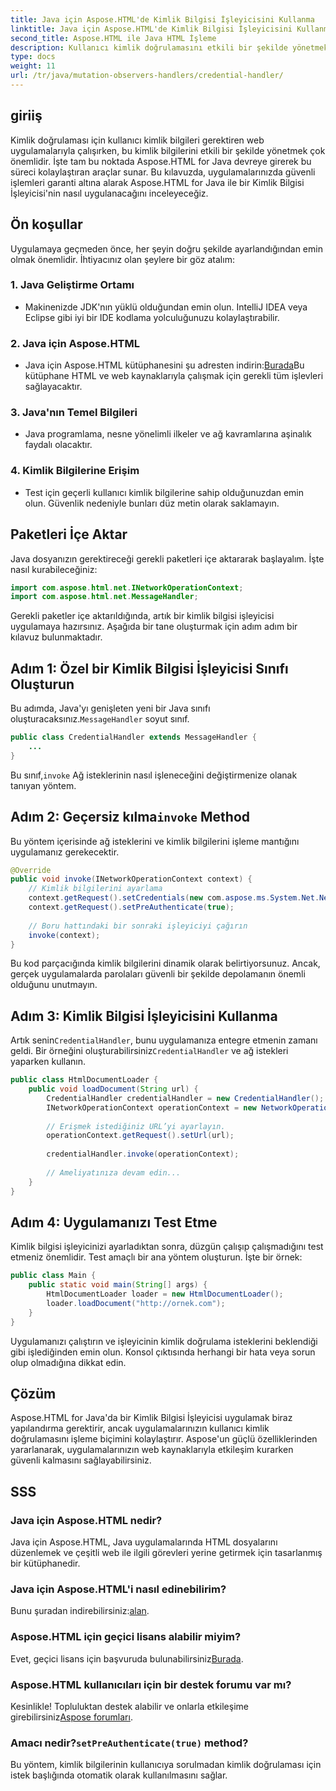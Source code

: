 ```yaml
---
title: Java için Aspose.HTML'de Kimlik Bilgisi İşleyicisini Kullanma
linktitle: Java için Aspose.HTML'de Kimlik Bilgisi İşleyicisini Kullanma
second_title: Aspose.HTML ile Java HTML İşleme
description: Kullanıcı kimlik doğrulamasını etkili bir şekilde yönetmek için Java için Aspose.HTML'i kullanarak güvenli bir Kimlik Bilgisi İşleyicisinin nasıl uygulanacağını keşfedin.
type: docs
weight: 11
url: /tr/java/mutation-observers-handlers/credential-handler/
---
```

## giriiş
Kimlik doğrulaması için kullanıcı kimlik bilgileri gerektiren web uygulamalarıyla çalışırken, bu kimlik bilgilerini etkili bir şekilde yönetmek çok önemlidir. İşte tam bu noktada Aspose.HTML for Java devreye girerek bu süreci kolaylaştıran araçlar sunar. Bu kılavuzda, uygulamalarınızda güvenli işlemleri garanti altına alarak Aspose.HTML for Java ile bir Kimlik Bilgisi İşleyicisi'nin nasıl uygulanacağını inceleyeceğiz.
## Ön koşullar
Uygulamaya geçmeden önce, her şeyin doğru şekilde ayarlandığından emin olmak önemlidir. İhtiyacınız olan şeylere bir göz atalım:
### 1. Java Geliştirme Ortamı
- Makinenizde JDK'nın yüklü olduğundan emin olun. IntelliJ IDEA veya Eclipse gibi iyi bir IDE kodlama yolculuğunuzu kolaylaştırabilir.
### 2. Java için Aspose.HTML
-  Java için Aspose.HTML kütüphanesini şu adresten indirin:[Burada](https://releases.aspose.com/html/java/)Bu kütüphane HTML ve web kaynaklarıyla çalışmak için gerekli tüm işlevleri sağlayacaktır.
### 3. Java'nın Temel Bilgileri
- Java programlama, nesne yönelimli ilkeler ve ağ kavramlarına aşinalık faydalı olacaktır.
### 4. Kimlik Bilgilerine Erişim
- Test için geçerli kullanıcı kimlik bilgilerine sahip olduğunuzdan emin olun. Güvenlik nedeniyle bunları düz metin olarak saklamayın.
## Paketleri İçe Aktar
Java dosyanızın gerektireceği gerekli paketleri içe aktararak başlayalım. İşte nasıl kurabileceğiniz:
```java
import com.aspose.html.net.INetworkOperationContext;
import com.aspose.html.net.MessageHandler;
```
Gerekli paketler içe aktarıldığında, artık bir kimlik bilgisi işleyicisi uygulamaya hazırsınız. Aşağıda bir tane oluşturmak için adım adım bir kılavuz bulunmaktadır.
## Adım 1: Özel bir Kimlik Bilgisi İşleyicisi Sınıfı Oluşturun
 Bu adımda, Java'yı genişleten yeni bir Java sınıfı oluşturacaksınız.`MessageHandler` soyut sınıf.
```java
public class CredentialHandler extends MessageHandler {
    ...
}
```
 Bu sınıf,`invoke` Ağ isteklerinin nasıl işleneceğini değiştirmenize olanak tanıyan yöntem.
##  Adım 2: Geçersiz kılma`invoke` Method
Bu yöntem içerisinde ağ isteklerini ve kimlik bilgilerini işleme mantığını uygulamanız gerekecektir.
```java
@Override
public void invoke(INetworkOperationContext context) {
    // Kimlik bilgilerini ayarlama
    context.getRequest().setCredentials(new com.aspose.ms.System.Net.NetworkCredential("username", "securelystoredpassword"));
    context.getRequest().setPreAuthenticate(true);
    
    // Boru hattındaki bir sonraki işleyiciyi çağırın
    invoke(context);
}
```
Bu kod parçacığında kimlik bilgilerini dinamik olarak belirtiyorsunuz. Ancak, gerçek uygulamalarda parolaları güvenli bir şekilde depolamanın önemli olduğunu unutmayın.
## Adım 3: Kimlik Bilgisi İşleyicisini Kullanma
Artık senin`CredentialHandler`, bunu uygulamanıza entegre etmenin zamanı geldi.
 Bir örneğini oluşturabilirsiniz`CredentialHandler` ve ağ istekleri yaparken kullanın.
```java
public class HtmlDocumentLoader {
    public void loadDocument(String url) {
        CredentialHandler credentialHandler = new CredentialHandler();
        INetworkOperationContext operationContext = new NetworkOperationContext();
        
        // Erişmek istediğiniz URL’yi ayarlayın.
        operationContext.getRequest().setUrl(url);
        
        credentialHandler.invoke(operationContext);
    
        // Ameliyatınıza devam edin...
    }
}
```
## Adım 4: Uygulamanızı Test Etme
Kimlik bilgisi işleyicinizi ayarladıktan sonra, düzgün çalışıp çalışmadığını test etmeniz önemlidir.
Test amaçlı bir ana yöntem oluşturun. İşte bir örnek:
```java
public class Main {
    public static void main(String[] args) {
        HtmlDocumentLoader loader = new HtmlDocumentLoader();
        loader.loadDocument("http://ornek.com");
    }
}
```
Uygulamanızı çalıştırın ve işleyicinin kimlik doğrulama isteklerini beklendiği gibi işlediğinden emin olun. Konsol çıktısında herhangi bir hata veya sorun olup olmadığına dikkat edin.
## Çözüm
Aspose.HTML for Java'da bir Kimlik Bilgisi İşleyicisi uygulamak biraz yapılandırma gerektirir, ancak uygulamalarınızın kullanıcı kimlik doğrulamasını işleme biçimini kolaylaştırır. Aspose'un güçlü özelliklerinden yararlanarak, uygulamalarınızın web kaynaklarıyla etkileşim kurarken güvenli kalmasını sağlayabilirsiniz.

## SSS
### Java için Aspose.HTML nedir?  
Java için Aspose.HTML, Java uygulamalarında HTML dosyalarını düzenlemek ve çeşitli web ile ilgili görevleri yerine getirmek için tasarlanmış bir kütüphanedir.
### Java için Aspose.HTML'i nasıl edinebilirim?  
 Bunu şuradan indirebilirsiniz:[alan](https://releases.aspose.com/html/java/).
### Aspose.HTML için geçici lisans alabilir miyim?  
 Evet, geçici lisans için başvuruda bulunabilirsiniz[Burada](https://purchase.aspose.com/temporary-license/).
### Aspose.HTML kullanıcıları için bir destek forumu var mı?  
 Kesinlikle! Topluluktan destek alabilir ve onlarla etkileşime girebilirsiniz[Aspose forumları](https://forum.aspose.com/c/html/29).
###  Amacı nedir?`setPreAuthenticate(true)` method?  
Bu yöntem, kimlik bilgilerinin kullanıcıya sorulmadan kimlik doğrulaması için istek başlığında otomatik olarak kullanılmasını sağlar.